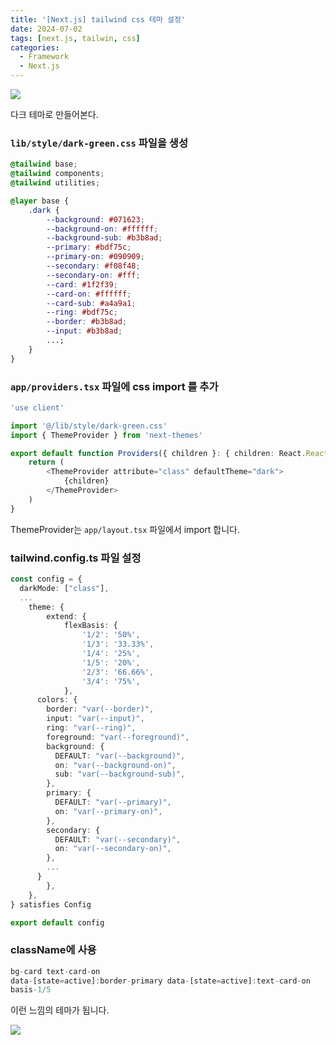 ```yaml
---
title: '[Next.js] tailwind css 테마 설정'
date: 2024-07-02
tags: [next.js, tailwin, css]
categories:
  - Framework
  - Next.js
---
```


![](https://i.imgur.com/KlpAFq1.png)

다크 테마로 만들어본다.

### `lib/style/dark-green.css` 파일을 생성

```css
@tailwind base;
@tailwind components;
@tailwind utilities;

@layer base {
	.dark {
		--background: #071623;
		--background-on: #ffffff;
		--background-sub: #b3b8ad;
		--primary: #bdf75c;
		--primary-on: #090909;
		--secondary: #f08f48;
		--secondary-on: #fff;
		--card: #1f2f39;
		--card-on: #ffffff;
		--card-sub: #a4a9a1;
		--ring: #bdf75c;
		--border: #b3b8ad;
		--input: #b3b8ad;
		...;
	}
}
```

### `app/providers.tsx` 파일에 css import 를 추가

```typescript
'use client'

import '@/lib/style/dark-green.css'
import { ThemeProvider } from 'next-themes'

export default function Providers({ children }: { children: React.ReactNode }) {
	return (
		<ThemeProvider attribute="class" defaultTheme="dark">
			{children}
		</ThemeProvider>
	)
}
```

ThemeProvider는 `app/layout.tsx` 파일에서 import 합니다.

### tailwind.config.ts 파일 설정

```typescript
const config = {
  darkMode: ["class"],
  ...
	theme: {
		extend: {
			flexBasis: {
				'1/2': '50%',
				'1/3': '33.33%',
				'1/4': '25%',
				'1/5': '20%',
				'2/3': '66.66%',
				'3/4': '75%',
			},
      colors: {
        border: "var(--border)",
        input: "var(--input)",
        ring: "var(--ring)",
        foreground: "var(--foreground)",
        background: {
          DEFAULT: "var(--background)",
          on: "var(--background-on)",
          sub: "var(--background-sub)",
        },
        primary: {
          DEFAULT: "var(--primary)",
          on: "var(--primary-on)",
        },
        secondary: {
          DEFAULT: "var(--secondary)",
          on: "var(--secondary-on)",
        },
        ...
      }
		},
	},
} satisfies Config

export default config
```

### className에 사용

```typescript
bg-card text-card-on
data-[state=active]:border-primary data-[state=active]:text-card-on
basis-1/5
```

이런 느낌의 테마가 됩니다.

![](https://i.imgur.com/Na1PBKY.png)
